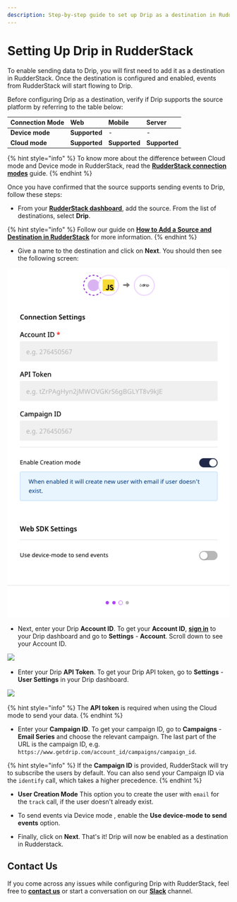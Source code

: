 ```yaml
---
description: Step-by-step guide to set up Drip as a destination in RudderStack.
---
```


# Setting Up Drip in RudderStack

To enable sending data to Drip, you will first need to add it as a destination in RudderStack. Once the destination is configured and enabled, events from RudderStack will start flowing to Drip.

Before configuring Drip as a destination, verify if Drip supports the source platform by referring to the table below:

| **Connection Mode** | **Web**       | **Mobile**    | **Server**    |
| :------------------ | :------------ | :------------ | :------------ |
| **Device mode**     | **Supported** | -             | -             |
| **Cloud** **mode**  | **Supported** | **Supported** | **Supported** |

{% hint style="info" %}
To know more about the difference between Cloud mode and Device mode in RudderStack, read the [**RudderStack connection modes**](https://docs.rudderstack.com/get-started/rudderstack-connection-modes) guide.
{% endhint %}

Once you have confirmed that the source supports sending events to Drip, follow these steps:

* From your [**RudderStack dashboard**](https://app.rudderstack.com/), add the source. From the list of destinations, select **Drip**.

{% hint style="info" %}
Follow our guide on [**How to Add a Source and Destination in RudderStack**](https://docs.rudderstack.com/how-to-guides/adding-source-and-destination-rudderstack) for more information.
{% endhint %}

* Give a name to the destination and click on **Next**. You should then see the following screen:

![Drip Connection Settings](../../../.gitbook/assets/drip-connection-settings.png)

* Next, enter your Drip **Account ID**. To get your **Account ID**, [**sign in**](https://login.getdrip.com/login/email) to your Drip dashboard and go to **Settings** - **Account**. Scroll down to see your Account ID.

![](https://user-images.githubusercontent.com/59817155/128679489-3cce8c00-3203-4ec6-ac7b-ae883fcd4e69.png)

* Enter your Drip **API Token**. To get your Drip API token, go to **Settings** - **User Settings** in your Drip dashboard.

![](https://user-images.githubusercontent.com/59817155/128698438-9e37b1ca-eb3b-4217-9deb-53a47ded5119.png)

{% hint style="info" %}
The **API token** is required when using the Cloud mode to send your data.
{% endhint %}

* Enter your **Campaign ID**. To get your campaign ID, go to **Campaigns** - **Email Series** and choose the relevant campaign. The last part of the URL is the campaign ID, e.g. `https://www.getdrip.com/account_id/campaigns/campaign_id`.

{% hint style="info" %}
If the **Campaign ID** is provided, RudderStack will try to subscribe the users by default. You can also send your Campaign ID via the `identify` call, which takes a higher precedence. 
{% endhint %}

* **User Creation Mode** This option you to create the user with `email` for the `track` call, if the user doesn't already exist.

* To send events via Device mode , enable the **Use device-mode to send events**  option.

* Finally, click on **Next**. That's it! Drip will now be enabled as a destination in Rudderstack.

## Contact Us

If you come across any issues while configuring Drip with RudderStack, feel free to [**contact us**](mailto:%20docs@rudderstack.com) or start a conversation on our [**Slack**](https://resources.rudderstack.com/join-rudderstack-slack) channel.

